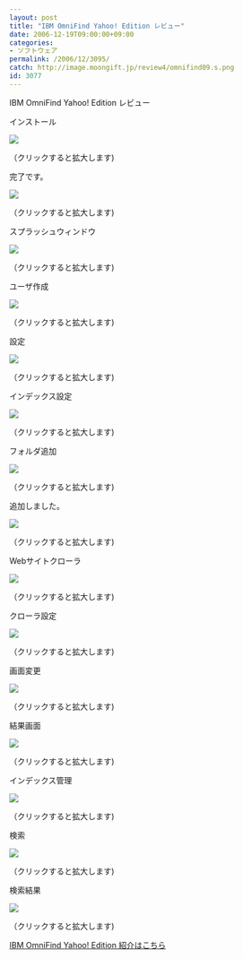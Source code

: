 ```yaml
---
layout: post
title: "IBM OmniFind Yahoo! Edition レビュー"
date: 2006-12-19T09:00:00+09:00
categories:
- ソフトウェア
permalink: /2006/12/3095/
catch: http://image.moongift.jp/review4/omnifind09.s.png
id: 3077
---
```

IBM OmniFind Yahoo! Edition レビュー  
<!--more-->

インストール

  

[![](http://image.moongift.jp/review4/omnifind01.s.png)](http://image.moongift.jp/review4/omnifind01.png)  
  
（クリックすると拡大します)

  

完了です。

  

[![](http://image.moongift.jp/review4/omnifind02.s.png)](http://image.moongift.jp/review4/omnifind02.png)  
  
（クリックすると拡大します)

  

スプラッシュウィンドウ

  

[![](http://image.moongift.jp/review4/omnifind03.s.png)](http://image.moongift.jp/review4/omnifind03.png)  
  
（クリックすると拡大します)

  

ユーザ作成

  

[![](http://image.moongift.jp/review4/omnifind04.s.png)](http://image.moongift.jp/review4/omnifind04.png)  
  
（クリックすると拡大します)

  

設定

  

[![](http://image.moongift.jp/review4/omnifind06.s.png)](http://image.moongift.jp/review4/omnifind06.png)  
  
（クリックすると拡大します)

  

インデックス設定

  

[![](http://image.moongift.jp/review4/omnifind07.s.png)](http://image.moongift.jp/review4/omnifind07.png)  
  
（クリックすると拡大します)

  

フォルダ追加

  

[![](http://image.moongift.jp/review4/omnifind08.s.png)](http://image.moongift.jp/review4/omnifind08.png)  
  
（クリックすると拡大します)

  

追加しました。

  

[![](http://image.moongift.jp/review4/omnifind09.s.png)](http://image.moongift.jp/review4/omnifind09.png)  
  
（クリックすると拡大します)

  

Webサイトクローラ

  

[![](http://image.moongift.jp/review4/omnifind10.s.png)](http://image.moongift.jp/review4/omnifind10.png)  
  
（クリックすると拡大します)

  

クローラ設定

  

[![](http://image.moongift.jp/review4/omnifind11.s.png)](http://image.moongift.jp/review4/omnifind11.png)  
  
（クリックすると拡大します)

  

画面変更

  

[![](http://image.moongift.jp/review4/omnifind12.s.png)](http://image.moongift.jp/review4/omnifind12.png)  
  
（クリックすると拡大します)

  

結果画面

  

[![](http://image.moongift.jp/review4/omnifind13.s.png)](http://image.moongift.jp/review4/omnifind13.png)  
  
（クリックすると拡大します)

  

インデックス管理

  

[![](http://image.moongift.jp/review4/omnifind14.s.png)](http://image.moongift.jp/review4/omnifind14.png)  
  
（クリックすると拡大します)

  

検索

  

[![](http://image.moongift.jp/review4/omnifind05.s.png)](http://image.moongift.jp/review4/omnifind05.png)  
  
（クリックすると拡大します)

  

検索結果

  

[![](http://image.moongift.jp/review4/omnifind15.s.png)](http://image.moongift.jp/review4/omnifind15.png)  
  
（クリックすると拡大します)

  

[IBM OmniFind Yahoo! Edition 紹介はこちら](http://fw.moongift.jp/intro/i-3087.html)


